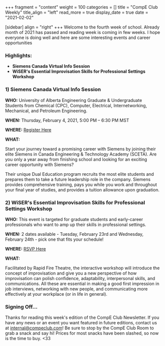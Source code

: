 +++
fragment = "content"
weight = 100
categories = []
title = "CompE Club Weekly"
title_align = "left"
read_more = true
display_date = true
date = "2021-02-02"

[sidebar]
align = "right"
+++
Welcome to the fourth week of school. Already month of 2021 has passed and reading week is coming in few weeks. I hope everyone is doing well and here are some interesting events and career opportunities
<br/>

### Highlights:

* **Siemens Canada Virtual Info Session**
* **WiSER's Essential Improvisation Skills for Professional Settings Workshop**
  <br/>

### 1)  Siemens Canada Virtual Info Session

**WHO:** University of Alberta Engineering Graduate & Undergraduate Students from Chemical (CPC), Computer, Electrical, Internetworking, Mechanical, and Petroleum Engineering.

**WHEN:**  Thursday, February 4, 2021, 5:00 PM – 6:30 PM MST

**WHERE:** [Register Here](https://www.eventbrite.ca/e/siemens-canada-sceta-information-session-registration-137846660071)

**WHAT:** 

Start your journey toward a promising career with Siemens by joining their elite Siemens in Canada Engineering & Technology Academy (SCETA). Are you only a year away from finishing school and looking for an exciting career opportunity with Siemens?

Their unique Dual Education program recruits the most elite students and prepares them to take a future leadership role in the company. Siemens provides comprehensive training, pays you while you work and throughout your final year of studies, and provides a tuition allowance upon graduation.
<br/>

### 2)  **WiSER's Essential Improvisation Skills for Professional Settings Workshop**

**WHO:** This event is targeted for graduate students and early-career professionals who want to amp up their skills in professional settings.


**WHEN:**  2 dates available - Tuesday, February 23rd and Wednesday, February 24th - pick one that fits your schedule!


**WHERE:** [RSVP Here](https://wiserimprov.eventbrite.ca/)


**WHAT:** 

Facilitated by Rapid Fire Theatre, the interactive workshop will introduce the concept of improvisation and give you a new perspective of how improvisation can polish confidence, adaptability, interpersonal skills, and communications. All these are essential in making a good first impression in job interviews, networking with new people, and communicating more effectively at your workplace (or in life in general). 
<br/>

### Signing Off...

Thanks for reading this week's edition of the CompE Club Newsletter.  If you have any news or an event you want featured in future editions, contact us at [internal@compeclub.com](mailto:internal@compeclub.com)!  Be sure to stop by the CompE Club Room to grab a snack and say hi! Prices for most snacks have been slashed, so now is the time to buy. <33